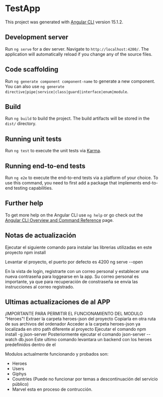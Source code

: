 # TestApp

This project was generated with [Angular CLI](https://github.com/angular/angular-cli) version 15.1.2.

## Development server

Run `ng serve` for a dev server. Navigate to `http://localhost:4200/`. The application will automatically reload if you change any of the source files.

## Code scaffolding

Run `ng generate component component-name` to generate a new component. You can also use `ng generate directive|pipe|service|class|guard|interface|enum|module`.

## Build

Run `ng build` to build the project. The build artifacts will be stored in the `dist/` directory.

## Running unit tests

Run `ng test` to execute the unit tests via [Karma](https://karma-runner.github.io).

## Running end-to-end tests

Run `ng e2e` to execute the end-to-end tests via a platform of your choice. To use this command, you need to first add a package that implements end-to-end testing capabilities.

## Further help

To get more help on the Angular CLI use `ng help` or go check out the [Angular CLI Overview and Command Reference](https://angular.io/cli) page.

## Notas de actualización

Ejecutar el siguiente comando para instalar las librerias utilizadas en este proyecto
npm install

Levantar el proyecto, el puerto por defecto es 4200 
ng serve --open 

En la vista de login, registrarte con un correo personal y establecer una nueva contraseña para loggearse en la app.
Su correo personal es importante, ya que para recuperación de constraseña se envia las instrucciones al correo registrado.

## Ultimas actualizaciones de al APP

¡IMPORTANTE PARA PERMITIR EL FUNCIONAMIENTO DEL MODULO "Heroes"!
 Extraer la carpeta heroes-json del proyecto
 Copiarla en otra ruta de sus archivos del ordenador
 Acceder a la carpeta heroes-json ya localizada en otro path diferente al proyecto
 Ejecutar el comando npm install -g json-server
 Posteriormente ejecutar el comando json-server --watch db.json
 Este ultimo comando levantara un  backend con los heroes predefinidos dentro de el

 Modulos actualmente funcionando y probados son:
 - Heroes
 - Users
 - Giphys
 - Countries (Puede no funcionar por temas a descontinuación del servicio público)
 - Marvel esta en proceso de contrucción.

